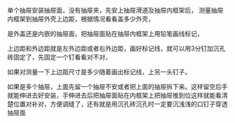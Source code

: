 单个抽屉安装抽屉面，没有抽屉夹，先安上抽屉滑道及抽屉内框架后，
测量抽屉内框架到抽屉外壳上边距，根据情况看看盖多少外壳，

是外盖还是内嵌的抽屉面，把抽屉面贴在抽屉内框架上用铅笔画线标记，


上边距和外边距就是左外边距或者右外边距，画好标记线，就可以用3分钉加沉孔砖固定了，先固定一个钉看看对不对，


如果对测量一下上边距尺寸是多少随着画出标记线，上另一头钉子。





如果是多个抽屉，上面先留一个抽屉不安或者把上面的抽屉拆下来。这样留空后手就能伸进去好安装，手伸进去后把抽屉面贴在内框架上把抽屉推到位这样就能看清楚位置对补对，方便调缝了，还有就是用沉孔砖沉孔时一定要沉浅浅的口钉子穿透抽屉面
